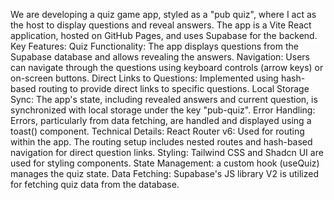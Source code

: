 We are developing a quiz game app, styled as a "pub quiz", where I act as the host to display questions and reveal answers.
The app is a Vite React application, hosted on GitHub Pages, and uses Supabase for the backend.
Key Features:
Quiz Functionality: The app displays questions from the Supabase database and allows revealing the answers.
Navigation: Users can navigate through the questions using keyboard controls (arrow keys) or on-screen buttons.
Direct Links to Questions: Implemented using hash-based routing to provide direct links to specific questions.
Local Storage Sync: The app's state, including revealed answers and current question, is synchronized with local storage under the key "pub-quiz".
Error Handling: Errors, particularly from data fetching, are handled and displayed using a toast() component.
Technical Details:
React Router v6: Used for routing within the app. The routing setup includes nested routes and hash-based navigation for direct question links.
Styling: Tailwind CSS and Shadcn UI are used for styling components.
State Management: a custom hook (useQuiz) manages the quiz state.
Data Fetching: Supabase's JS library V2 is utilized for fetching quiz data from the database.